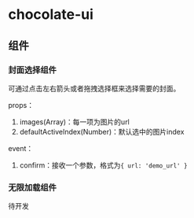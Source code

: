 chocolate-ui
=================

## 组件
### 封面选择组件  
可通过点击左右箭头或者拖拽选择框来选择需要的封面。

props：
1. images(Array)：每一项为图片的url
2. defaultActiveIndex(Number)：默认选中的图片index

event：
1. confirm：接收一个参数，格式为`{ url: 'demo_url' }`


### 无限加载组件
待开发
